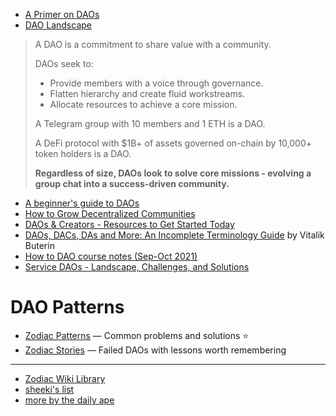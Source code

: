 - [A Primer on DAOs](https://learn.zapper.fi/articles/a-primer-on-daos)
- [DAO Landscape](https://coopahtroopa.mirror.xyz/_EDyn4cs9tDoOxNGZLfKL7JjLo5rGkkEfRa_a-6VEWw)

> A DAO is a commitment to share value with a community.
> 
> DAOs seek to:
> 
> -   Provide members with a voice through governance.
> -   Flatten hierarchy and create fluid workstreams.
> -   Allocate resources to achieve a core mission.
> 
> A Telegram group with 10 members and 1 ETH is a DAO.
> 
> A DeFi protocol with $1B+ of assets governed on-chain by 10,000+ token holders is a DAO.
>
> **Regardless of size, DAOs look to solve core missions - evolving a group chat into a success-driven community.**

- [A beginner's guide to DAOs](https://linda.mirror.xyz/Vh8K4leCGEO06_qSGx-vS5lvgUqhqkCz9ut81WwCP2o)
- [How to Grow Decentralized Communities](https://medium.com/1kxnetwork/how-to-grow-decentralized-communities-1bf1044924f8)  
- [DAOs & Creators - Resources to Get Started Today](https://kinjal.mirror.xyz/eD3-Sgv2h50j-kwjHQCOnwqMKqSLTfnrqrtNypU-P5k)
- [DAOs, DACs, DAs and More: An Incomplete Terminology Guide](https://blog.ethereum.org/2014/05/06/daos-dacs-das-and-more-an-incomplete-terminology-guide/) by Vitalik Buterin
- [How to DAO course notes (Sep-Oct 2021)](https://docs.google.com/document/d/1jxbb3YkrjAT1TUe6W2yCFUAsXUhdVt5JYoJwmMfykoQ/edit)
- [Service DAOs - Landscape, Challenges, and Solutions](https://medium.com/1kxnetwork/service-daos-landscape-challenges-and-solutions-b1af1a212ea)

# DAO Patterns
- [Zodiac Patterns](https://zodiac.wiki/index.php/Introduction:_Patterns) — Common problems and solutions ⭐
- [Zodiac Stories](https://zodiac.wiki/index.php/Category:Stories) — Failed DAOs with lessons worth remembering

---

- [Zodiac Wiki Library](https://zodiac.wiki/index.php/Category:Library)
- [sheeki's list](https://sheeki.notion.site/Decentralized-Autonomous-Organizations-DAO-s-62b2d01963c94797ae8914bbf5fce5a6)
- [more by the daily ape](https://thedailyape.notion.site/DAOs-95332c7ab79c49dc89f9a72c628dfeb8)